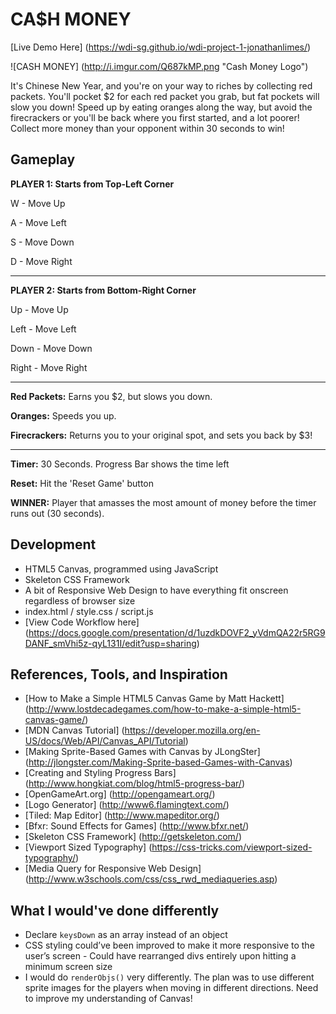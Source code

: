 # CA$H MONEY

[Live Demo Here] (https://wdi-sg.github.io/wdi-project-1-jonathanlimes/)


![CASH MONEY] (http://i.imgur.com/Q687kMP.png "Cash Money Logo")

It's Chinese New Year, and you're on your way to riches by collecting red packets. You'll pocket $2 for each red packet you grab, but fat pockets will slow you down! Speed up by eating oranges along the way, but avoid the firecrackers or you'll be back where you first started, and a lot poorer! Collect more money than your opponent within 30 seconds to win!

## Gameplay

**PLAYER 1: Starts from Top-Left Corner**

W - Move Up

A - Move Left

S - Move Down

D - Move Right

---

**PLAYER 2: Starts from Bottom-Right Corner**

Up - Move Up

Left - Move Left

Down - Move Down

Right - Move Right

---

**Red Packets:** Earns you $2, but slows you down.

**Oranges:** Speeds you up.

**Firecrackers:** Returns you to your original spot, and sets you back by $3!

---

**Timer:** 30 Seconds. Progress Bar shows the time left

**Reset:** Hit the 'Reset Game' button

**WINNER:** Player that amasses the most amount of money before the timer runs out (30 seconds).

## Development
* HTML5 Canvas, programmed using JavaScript
* Skeleton CSS Framework
* A bit of Responsive Web Design to have everything fit onscreen regardless of browser size
* index.html / style.css / script.js
* [View Code Workflow here] (https://docs.google.com/presentation/d/1uzdkDOVF2_yVdmQA22r5RG9DANF_smVhi5z-qyL131I/edit?usp=sharing)

## References, Tools, and Inspiration
* [How to Make a Simple HTML5 Canvas Game by Matt Hackett] (http://www.lostdecadegames.com/how-to-make-a-simple-html5-canvas-game/)
* [MDN Canvas Tutorial] (https://developer.mozilla.org/en-US/docs/Web/API/Canvas_API/Tutorial)
* [Making Sprite-Based Games with Canvas by JLongSter] (http://jlongster.com/Making-Sprite-based-Games-with-Canvas)
* [Creating and Styling Progress Bars] (http://www.hongkiat.com/blog/html5-progress-bar/)
* [OpenGameArt.org] (http://opengameart.org/)
* [Logo Generator] (http://www6.flamingtext.com/)
* [Tiled: Map Editor] (http://www.mapeditor.org/)
* [Bfxr: Sound Effects for Games] (http://www.bfxr.net/)
* [Skeleton CSS Framework] (http://getskeleton.com/)
* [Viewport Sized Typography] (https://css-tricks.com/viewport-sized-typography/)
* [Media Query for Responsive Web Design] (http://www.w3schools.com/css/css_rwd_mediaqueries.asp)

## What I would've done differently
* Declare `keysDown` as an array instead of an object
* CSS styling could’ve been improved to make it more responsive to the user’s screen - Could have rearranged divs entirely upon hitting a minimum screen size
* I would do `renderObjs()` very differently. The plan was to use different sprite images for the players when moving in different directions. Need to improve my understanding of Canvas!
